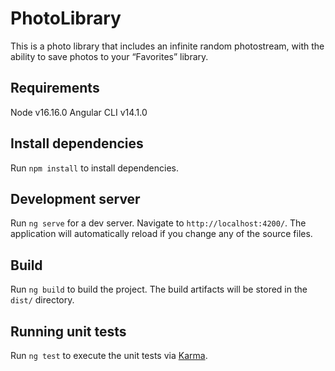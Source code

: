 # PhotoLibrary

This is a photo library that includes an infinite random photostream, with the ability
to save photos to your “Favorites” library.

## Requirements

Node v16.16.0
Angular CLI v14.1.0

## Install dependencies

Run `npm install` to install dependencies.

## Development server

Run `ng serve` for a dev server. Navigate to `http://localhost:4200/`. The application will automatically reload if you change any of the source files.

## Build

Run `ng build` to build the project. The build artifacts will be stored in the `dist/` directory.

## Running unit tests

Run `ng test` to execute the unit tests via [Karma](https://karma-runner.github.io).
